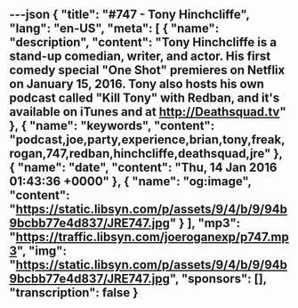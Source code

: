 ---json
{
  "title": "#747 - Tony Hinchcliffe",
  "lang": "en-US",
  "meta": [
    {
      "name": "description",
      "content": "Tony Hinchcliffe is a stand-up comedian, writer, and actor. His first comedy special \"One Shot\" premieres on Netflix on January 15, 2016. Tony also hosts his own podcast called \"Kill Tony\" with Redban, and it's available on iTunes and at http://Deathsquad.tv"
    },
    {
      "name": "keywords",
      "content": "podcast,joe,party,experience,brian,tony,freak,rogan,747,redban,hinchcliffe,deathsquad,jre"
    },
    {
      "name": "date",
      "content": "Thu, 14 Jan 2016 01:43:36 +0000"
    },
    {
      "name": "og:image",
      "content": "https://static.libsyn.com/p/assets/9/4/b/9/94b9bcbb77e4d837/JRE747.jpg"
    }
  ],
  "mp3": "https://traffic.libsyn.com/joeroganexp/p747.mp3",
  "img": "https://static.libsyn.com/p/assets/9/4/b/9/94b9bcbb77e4d837/JRE747.jpg",
  "sponsors": [],
  "transcription": false
}
---
<episode-header />

<timemark seconds="0" />

<transcribe-call-to-action />

<episode-footer />